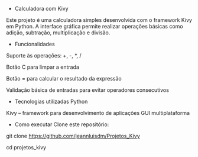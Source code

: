 - Calculadora com Kivy
  
Este projeto é uma calculadora simples desenvolvida com o framework Kivy em Python. A interface gráfica permite realizar operações básicas como adição, subtração, multiplicação e divisão.

- Funcionalidades

Suporte às operações: +, -, *, /

Botão C para limpar a entrada

Botão = para calcular o resultado da expressão

Validação básica de entradas para evitar operadores consecutivos

- Tecnologias utilizadas
Python

Kivy – framework para desenvolvimento de aplicações GUI multiplataforma

- Como executar
Clone este repositório:

git clone https://github.com/jeannluisdm/Projetos_Kivy

cd projetos_kivy
